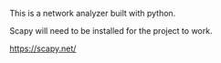 This is a network analyzer built with python.

Scapy will need to be installed for the project to work.

https://scapy.net/
